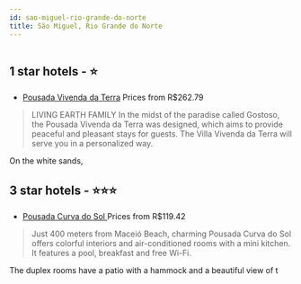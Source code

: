 ```yaml
---
id: sao-miguel-rio-grande-do-norte
title: São Miguel, Rio Grande do Norte
---
```


<center><img src="http://media.omnibees.com/Images/9833/Property/471210.jpg" alt="" /></center>


##  1 star hotels - ⭐️

-    [Pousada Vivenda da Terra](https://us.hurb.com/br/hotels/sao-miguel/pousada-vivenda-da-terra-OMN-7457?cmp=18055) Prices from R$262.79
   > LIVING EARTH FAMILYIn the midst of the paradise called Gostoso, the Pousada Vivenda da Terra was designed, which aims to provide peaceful and pleasant stays for guests. The Villa Vivenda da Terra will serve you in a personalized way.On the white sands,

##  3 star hotels - ⭐️⭐️⭐️

-    [Pousada Curva do Sol ](https://us.hurb.com/br/hotels/sao-miguel/pousada-curva-do-sol-OMN-9833?cmp=18055) Prices from R$119.42
   > Just 400 meters from Maceió Beach, charming Pousada Curva do Sol offers colorful interiors and air-conditioned rooms with a mini kitchen. It features a pool, breakfast and free Wi-Fi.The duplex rooms have a patio with a hammock and a beautiful view of t
